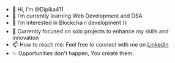 - 👋 Hi, I’m @Dipika411
-  🌱 I’m currently learning Web Development and DSA
- 👀 I’m interested in Blockchain development ⛓️
- 💞️ Currently focused on solo projects to enhance my skills and innovation
- 📫 How to reach me:  Feel free to connect with me on [LinkedIn](https://www.linkedin.com/in/dipika-gandash-910318251/)
- ✨ Opportunities don't happen, You create them.


<!---
Dipika411/Dipika411 is a ✨ special ✨ repository because its `README.md` (this file) appears on your GitHub profile.
You can click the Preview link to take a look at your changes.
--->
